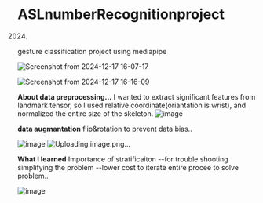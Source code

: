 # ASLnumberRecognitionproject
2024.
gesture classification project using mediapipe



![Screenshot from 2024-12-17 16-07-17](https://github.com/user-attachments/assets/2f888602-1efe-4e2b-87ce-5bc88a1922b7)

![Screenshot from 2024-12-17 16-16-09](https://github.com/user-attachments/assets/5062f613-a9ab-46d2-976b-43ce311f0a57)


**About data preprocessing...**
I wanted to extract significant features from landmark tensor, so I used relative coordinate(oriantation is wrist), and normalized the entire size of the skeleton. 
![image](https://github.com/user-attachments/assets/3d4c585e-c89e-44a4-873f-2c1a1f3d8daa)


**data augmantation**
flip&rotation to prevent data bias..

![image](https://github.com/user-attachments/assets/000bbb34-e572-40ac-8c59-ad59eb0e5a45)
![Uploading image.png…]()



**What I learned**
Importance of stratificaiton  --for trouble shooting
simplifying the problem  --lower cost to iterate entire procee to solve problem..

![image](https://github.com/user-attachments/assets/a1ae76ab-b776-4f67-92c4-dd7b54571a53)
